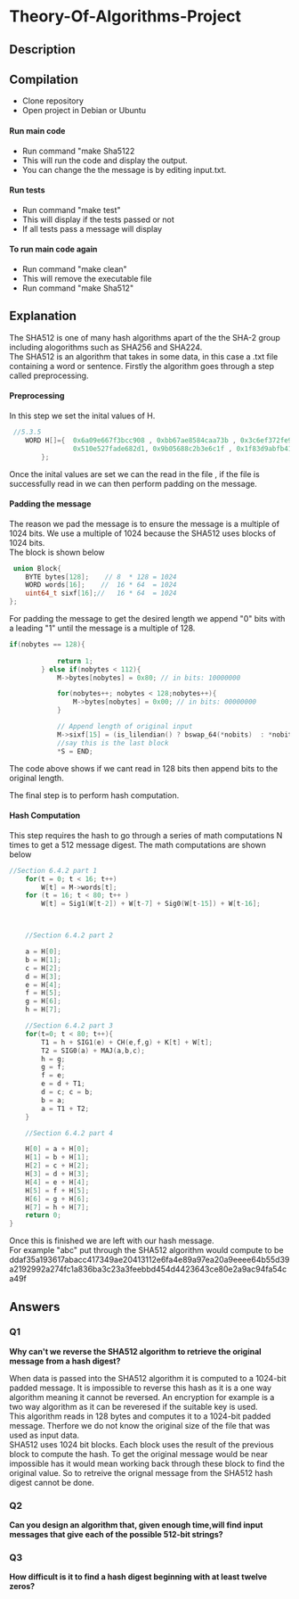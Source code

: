 # Theory-Of-Algorithms-Project

## Description


## Compilation 
* Clone repository
* Open project in Debian or Ubuntu
#### Run main code
* Run command "make Sha5122
* This will run the code and display the output.
* You can change the the message is by editing input.txt.

#### Run tests
* Run command "make test"
* This will display if the tests passed or not
* If all tests pass a message will display

#### To run main code again
* Run command "make clean"
* This will remove the executable file
* Run command "make Sha512"



## Explanation
The SHA512 is one of many hash algorithms apart of the the SHA-2 group including alogorithms such as SHA256 and SHA224. <br>
The SHA512 is an algorithm that takes in some data, in this case a .txt file containing a word or sentence.
Firstly the algorithm goes through a step called preprocessing.
#### Preprocessing
In this step we set the inital values of H.
```C
 //5.3.5 
    WORD H[]={  0x6a09e667f3bcc908 , 0xbb67ae8584caa73b , 0x3c6ef372fe94f82b , 0xa54ff53a5f1d36f1, 
                0x510e527fade682d1, 0x9b05688c2b3e6c1f , 0x1f83d9abfb41bd6b, 0x5be0cd19137e2179
        };
```
Once the inital values are set we can the read in the file , if the file is successfully read in we can then perform padding on the message.
#### Padding the message
The reason we pad the message is to ensure the message is a multiple of 1024 bits. We use a multiple of 1024 because the SHA512 uses blocks of 1024 bits.<br>
The block is shown below
```C
 union Block{
    BYTE bytes[128];    // 8  * 128 = 1024
    WORD words[16];    //  16 * 64  = 1024
    uint64_t sixf[16];//   16 * 64  = 1024
};
```
For padding the message to get the desired length we append "0" bits with a leading "1" until the message is a multiple of 128. 
```C
if(nobytes == 128){      
            
            return 1;
        } else if(nobytes < 112){
            M->bytes[nobytes] = 0x80; // in bits: 10000000

            for(nobytes++; nobytes < 128;nobytes++){
                M->bytes[nobytes] = 0x00; // in bits: 00000000
            }

            // Append length of original input
            M->sixf[15] = (is_lilendian() ? bswap_64(*nobits)  : *nobits);
            //say this is the last block
            *S = END;
```
The code above shows if we cant read in 128 bits then append bits to the original length.

The final step is to perform hash computation.

#### Hash Computation
This step requires the hash to go through a series of math computations N times to get a 512 message digest.
The math computations are shown below
```C
//Section 6.4.2 part 1
    for(t = 0; t < 16; t++)
        W[t] = M->words[t];
    for (t = 16; t < 80; t++ )
        W[t] = Sig1(W[t-2]) + W[t-7] + Sig0(W[t-15]) + W[t-16];



    //Section 6.4.2 part 2

    a = H[0]; 
    b = H[1]; 
    c = H[2]; 
    d = H[3]; 
    e = H[4]; 
    f = H[5]; 
    g = H[6]; 
    h = H[7];

    //Section 6.4.2 part 3
    for(t=0; t < 80; t++){
        T1 = h + SIG1(e) + CH(e,f,g) + K[t] + W[t];
        T2 = SIG0(a) + MAJ(a,b,c);
        h = g; 
        g = f; 
        f = e; 
        e = d + T1; 
        d = c; c = b; 
        b = a; 
        a = T1 + T2;
    }

    //Section 6.4.2 part 4

    H[0] = a + H[0]; 
    H[1] = b + H[1]; 
    H[2] = c + H[2]; 
    H[3] = d + H[3]; 
    H[4] = e + H[4]; 
    H[5] = f + H[5]; 
    H[6] = g + H[6]; 
    H[7] = h + H[7];
    return 0;
}
```
Once this is finished we are left with our hash message. <br>
For example "abc" put through the SHA512 algorithm would compute to be ddaf35a193617abacc417349ae20413112e6fa4e89a97ea20a9eeee64b55d39a2192992a274fc1a836ba3c23a3feebbd454d4423643ce80e2a9ac94fa54ca49f


## Answers 

### Q1

<b>Why can't we reverse the SHA512 algorithm to retrieve the original message from a hash digest?</b><br>

When data is passed into the SHA512 algorithm it is computed to a 1024-bit padded message. It is impossible to reverse this hash as it is a
one way algorithm meaning it cannot be reversed. An encryption for example is a two way algorithm as it can be reveresed if the suitable key is used.<br>
This algorithm reads in 128 bytes and computes it to a 1024-bit padded message. Therfore we do not know the original size of the file that was used as input data.<br>
SHA512 uses 1024 bit blocks. Each block uses the result of the previous block to compute the hash. To get the original message would be near impossible has it would mean working back through these block to find the original value. So to retreive the orignal message from the SHA512 hash digest cannot be done.


### Q2

<b>Can you design an algorithm that, given enough time,will find input messages that give each of the possible 512-bit strings?</b>


### Q3

<b>How difficult is it to find a hash digest beginning with at least twelve zeros?</b>
